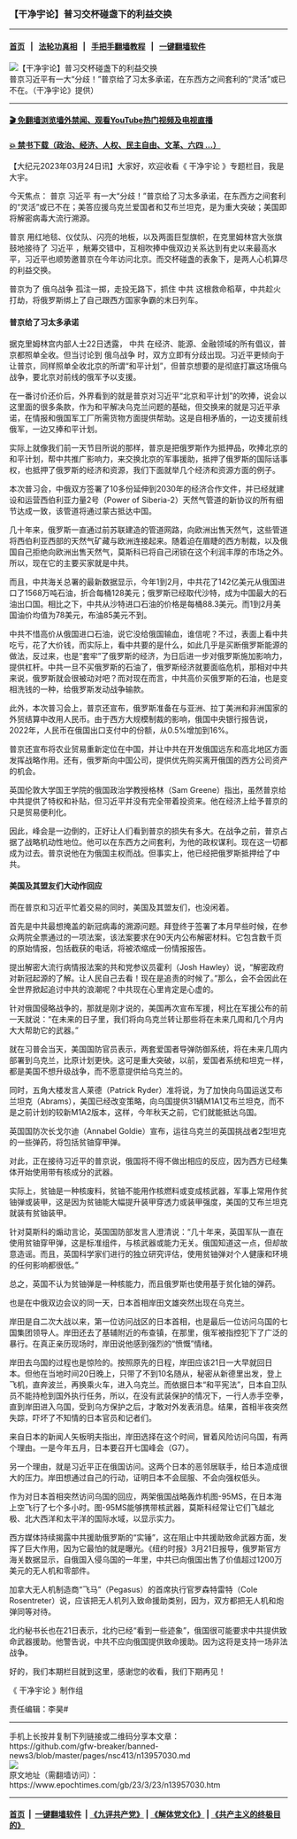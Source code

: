 ### 【干净宇论】普习交杯碰盏下的利益交换
------------------------

#### [首页](https://github.com/gfw-breaker/banned-news3/blob/master/README.md) &nbsp;&nbsp;|&nbsp;&nbsp; [法轮功真相](https://github.com/begood0513/basic/blob/master/README.md)  &nbsp;&nbsp;|&nbsp;&nbsp; [手把手翻墙教程](https://github.com/gfw-breaker/guides/wiki)  &nbsp;&nbsp;|&nbsp;&nbsp; [一键翻墙软件](https://github.com/gfw-breaker/nogfw/blob/master/README.md)  



<div><img alt="【干净宇论】普习交杯碰盏下的利益交换" class="attachment-djy_600_400 size-djy_600_400 wp-post-image" src="https://i.epochtimes.com/assets/uploads/2023/03/id13957152-232c0a851cab909d11b1b023a23e4211-600x400.jpg"/>
<div class="caption">
 普京习近平有一大“分歧！”普京给了习太多承诺，在东西方之间套利的“灵活”或已不在。（干净宇论》提供）
</div></div><hr/>

#### [ 🎬  免翻墙浏览墙外禁闻、观看YouTube热门视频及电视直播](https://github.com/gfw-breaker/HelloWorld)

#### [ 💥  禁书下载（政治、经济、人权、民主自由、文革、六四 ...）](https://github.com/gfw-breaker/books/blob/master/README.md)

<div><p>
 【大纪元2023年03月24日讯】大家好，欢迎收看《
 <ok href="https://www.epochtimes.com/gb/tag/%E5%B9%B2%E5%87%80%E5%AE%87%E8%AE%BA.html">
  干净宇论
 </ok>
 》专题栏目，我是大宇。
</p>
<p>
 今天焦点：
 <ok href="https://www.epochtimes.com/gb/tag/%E6%99%AE%E4%BA%AC.html">
  普京
 </ok>
 <ok href="https://www.epochtimes.com/gb/tag/%E4%B9%A0%E8%BF%91%E5%B9%B3.html">
  习近平
 </ok>
 有一大“分歧！”普京给了习太多承诺，在东西方之间套利的“灵活”或已不在；美答应援乌克兰爱国者和艾布兰坦克，是为重大突破；美国即将解密病毒大流行溯源。
</p>
<p>
 <center>
 </center>
 <p>
  <ok href="https://www.epochtimes.com/gb/tag/%E6%99%AE%E4%BA%AC.html">
   普京
  </ok>
  用红地毯、仪仗队、闪亮的地板，以及两面巨型旗帜，在克里姆林宫大张旗鼓地接待了
  <ok href="https://www.epochtimes.com/gb/tag/%E4%B9%A0%E8%BF%91%E5%B9%B3.html">
   习近平
  </ok>
  ，觥筹交错中，互相吹捧中俄双边关系达到有史以来最高水平，习近平也顺势邀普京在今年访问北京。而交杯碰盏的表象下，是两人心机算尽的利益交换。
 </p>
 <p>
  普京为了
  <ok href="https://www.epochtimes.com/gb/tag/%E4%BF%84%E4%B9%8C%E6%88%98%E4%BA%89.html">
   俄乌战争
  </ok>
  孤注一掷，走投无路下，抓住
  <ok href="https://www.epochtimes.com/gb/tag/%E4%B8%AD%E5%85%B1.html">
   中共
  </ok>
  这根救命稻草，中共趁火打劫，将俄罗斯绑上了自己跟西方国家争霸的末日列车。
 </p>
 <h4>
  普京给了习太多承诺
 </h4>
 <p>
  据克里姆林宫内部人士22日透露，
  <ok href="https://www.epochtimes.com/gb/tag/%E4%B8%AD%E5%85%B1.html">
   中共
  </ok>
  在经济、能源、金融领域的所有倡议，普京都照单全收。但当讨论到
  <ok href="https://www.epochtimes.com/gb/tag/%E4%BF%84%E4%B9%8C%E6%88%98%E4%BA%89.html">
   俄乌战争
  </ok>
  时，双方立即有分歧出现。习近平更倾向于让普京，同样照单全收北京的所谓“和平计划”，但普京想要的是彻底打赢这场俄乌战争，要北京对前线的俄军予以支援。
 </p>
 <p>
  在一番讨价还价后，外界看到的就是普京对习近平“北京和平计划”的吹捧，说会以这里面的很多条款，作为和平解决乌克兰问题的基础，但交换来的就是习近平承诺，在情报和俄国军工厂所需货物方面提供帮助。这是自相矛盾的，一边支援前线俄军，一边又捧和平计划。
 </p>
 <p>
  实际上就像我们前一天节目所说的那样，普京是把俄罗斯作为抵押品，吹捧北京的和平计划，帮中共推广影响力，来交换北京的军事援助，抵押了俄罗斯的国际话事权，也抵押了俄罗斯的经济和资源，我们下面就举几个经济和资源方面的例子。
 </p>
 <p>
  本次普习会，中俄双方签署了10多份延伸到2030年的经济合作文件，并已经就建设和运营西伯利亚力量2号（Power of Siberia-2）天然气管道的新协议的所有细节达成一致，该管道将通过蒙古抵达中国。
 </p>
 <p>
  几十年来，俄罗斯一直通过前苏联建造的管道网路，向欧洲出售天然气，这些管道将西伯利亚西部的天然气矿藏与欧洲连接起来。随着迫在眉睫的西方制裁，以及俄国自己拒绝向欧洲出售天然气，莫斯科已将自己闭锁在这个利润丰厚的市场之外。所以，现在它的主要买家就是中共。
 </p>
 <p>
  而且，中共海关总署的最新数据显示，今年1到2月，中共花了142亿美元从俄国进口了1568万吨石油，折合每桶128美元；俄罗斯已经取代沙特，成为中国最大的石油出口国。相比之下，中共从沙特进口石油的价格是每桶88.3美元。而1到2月美国油价均值为78美元，布油85美元不到。
 </p>
 <p>
  中共不惜高价从俄国进口石油，说它没给俄国输血，谁信呢？不过，表面上看中共吃亏，花了大价钱，而实际上，看中共要的是什么，如此几乎是买断俄罗斯能源的做法，反过来，也是“套牢”了俄罗斯的经济，为日后进一步对俄罗斯施加影响力，提供杠杆。中共一旦不买俄罗斯的石油了，俄罗斯经济就要面临危机，那相对中共来说，俄罗斯就会很被动对吧？而对现在而言，中共高价买俄罗斯的石油，也是变相洗钱的一种，给俄罗斯发动战争输款。
 </p>
 <p>
  此外，本次普习会上，普京还宣布，俄罗斯准备在与亚洲、拉丁美洲和非洲国家的外贸结算中改用人民币。由于西方大规模制裁的影响，俄国中央银行报告说，2022年，人民币在俄国出口支付中的份额，从0.5%增加到16%。
 </p>
 <p>
  普京还宣布将农业贸易重新定位在中国，并让中共在开发俄国远东和高北地区方面发挥战略作用。还有，俄罗斯向中国公司，提供优先购买离开俄国的西方公司资产的机会。
 </p>
 <p>
  英国伦敦大学国王学院的俄国政治学教授格林（Sam Greene）指出，虽然普京给中共提供了特权和补贴，但习近平并没有完全带着投资来。他在经济上给予普京的只是贸易便利化。
 </p>
 <p>
  因此，峰会是一边倒的，正好让人们看到普京的损失有多大。在战争之前，普京占据了战略机动性地位。他可以在东西方之间套利，为他的政权谋利。现在这一切都成为过去。普京说他在为俄国主权而战。但事实上，他已经把俄罗斯抵押给了中共。
 </p>
 <h4>
  美国及其盟友们大动作回应
 </h4>
 <p>
  而在普京和习近平忙着交易的同时，美国及其盟友们，也没闲着。
 </p>
 <p>
  首先是中共最想掩盖的新冠病毒的溯源问题。拜登终于签署了本月早些时候，在参众两院全票通过的一项法案，该法案要求在90天内公布解密材料。它包含数千页的原始情报，包括截获的电话，将被浓缩成一份情报报告。
 </p>
 <p>
  提出解密大流行病情报法案的共和党参议员霍利（Josh Hawley）说，“解密政府对新冠起源的了解。让人民自己去看！现在是追责的时候了。”那么，会不会因此在全世界掀起追讨中共的浪潮呢？中共现在心里肯定是心虚的。
 </p>
 <p>
  针对俄国侵略战争的，那就是刚才说的，美国再次宣布军援，柯比在军援公布的前一天就说：“在未来的日子里，我们将向乌克兰转让那些将在未来几周和几个月内大大帮助它的武器。”
 </p>
 <p>
  就在习普会当天，美国国防官员表示，两套爱国者导弹防御系统，将在未来几周内部署到乌克兰，比原计划更快。这可是重大突破，以前，爱国者系统和坦克一样，都是美国不想升级战争，而不愿意提供给乌克兰的。
 </p>
 <p>
  同时，五角大楼发言人莱德（Patrick Ryder）准将说，为了加快向乌国运送艾布兰坦克（Abrams），美国已经改变策略，向乌国提供31辆M1A1艾布兰坦克，而不是之前计划的较新M1A2版本，这样，今年秋天之前，它们就能抵达乌国。
 </p>
 <p>
  英国国防次长戈尔迪（Annabel Goldie）宣布，运往乌克兰的英国挑战者2型坦克的一些弹药，将包括贫铀穿甲弹。
 </p>
 <p>
  对此，正在接待习近平的普京说，俄国将不得不做出相应的反应，因为西方已经集体开始使用带有核成分的武器。
 </p>
 <p>
  实际上，贫铀是一种核废料，贫铀不能用作核燃料或变成核武器，军事上常用作贫铀弹或装甲，这是因为贫铀能大幅提升装甲穿透力或装甲强度，美国的艾布兰坦克就装有贫铀装甲。
 </p>
 <p>
  针对莫斯科的煽动言论，英国国防部发言人澄清说：“几十年来，英国军队一直在使用贫铀穿甲弹，这是标准组件，与核武器或能力无关。俄国知道这一点，但却故意造谣。而且，英国科学家们进行的独立研究评估，使用贫铀弹对个人健康和环境的任何影响都很低。”
 </p>
 <p>
  总之，英国不认为贫铀弹是一种核能力，而且俄罗斯也使用基于贫化铀的弹药。
 </p>
 <p>
  也是在中俄双边会议的同一天，日本首相岸田文雄突然出现在乌克兰。
 </p>
 <p>
  岸田是自二次大战以来，第一位访问战区的日本首相，也是最后一位访问乌国的七国集团领导人。岸田还去了基辅附近的布查镇，在那里，俄军被指控犯下了广泛的暴行。在真正亲历现场时，岸田说他感到强烈的“愤慨”情绪。
 </p>
 <p>
  岸田去乌国的过程也是惊险的。按照原先的日程，岸田应该21日一大早就回日本。但他在当地时间20日晚上，只带了不到10名随从，秘密从新德里出发，登上飞机，直奔波兰，再换乘火车，进入乌克兰。而依据日本“和平宪法”，日本自卫队员不能持枪到国外执行任务，所以，在没有武装保护的情况下，一行人赤手空拳，直到岸田进入乌国，受到乌方保护之后，才敢对外发表消息。结果，首相半夜突然失踪，吓坏了不知情的日本官员和记者们。
 </p>
 <p>
  来自日本的新闻人矢板明夫指出，岸田选择在这个时间，冒着风险访问乌国，有两个理由。一是今年五月，日本要召开七国峰会（G7）。
 </p>
 <p>
  另一个理由，就是习近平正在俄国访问。这两个日本的恶邻居联手，给日本造成很大的压力。岸田想通过自己的行动，证明日本不会屈服、不会向强权低头。
 </p>
 <p>
  作为对日本首相突然访问乌国的回应，两架俄国战略轰炸机图-95MS，在日本海上空飞行了七个多小时。图-95MS能够携带核武器，莫斯科经常让它们飞越北极、北大西洋和太平洋的国际水域，以显示实力。
 </p>
 <p>
  西方媒体持续揭露中共援助俄罗斯的“实锤”，这在阻止中共援助致命武器方面，发挥了巨大作用，因为它最怕的就是曝光。《纽约时报》3月21日报导，俄罗斯官方海关数据显示，自俄国入侵乌国的一年里，中共已向俄国出售了价值超过1200万美元的无人机和零部件。
 </p>
 <p>
  加拿大无人机制造商“飞马”（Pegasus）的首席执行官罗森特雷特（Cole Rosentreter）说，应该把无人机列入致命援助类别，因为，双方都把无人机和炮弹同等对待。
 </p>
 <p>
  北约秘书长也在21日表示，北约已经“看到一些迹象”，俄国很可能要求中共提供致命武器援助。他警告说，中共不应向俄国提供致命援助。因为这将是支持一场非法战争。
 </p>
 <p>
  好的，我们本期栏目就到这里，感谢您的收看，我们下期再见！
 </p>
 <p>
  《
  <ok href="https://www.epochtimes.com/gb/tag/%E5%B9%B2%E5%87%80%E5%AE%87%E8%AE%BA.html">
   干净宇论
  </ok>
  》制作组
 </p>
 <p>
  责任编辑：李昊#
 </p>
</p></div>
<hr/>
手机上长按并复制下列链接或二维码分享本文章：<br/>
https://github.com/gfw-breaker/banned-news3/blob/master/pages/nsc413/n13957030.md <br/>
<a href='https://github.com/gfw-breaker/banned-news3/blob/master/pages/nsc413/n13957030.md'><img src='https://github.com/gfw-breaker/banned-news3/blob/master/pages/nsc413/n13957030.md.png'/></a> <br/>
原文地址（需翻墙访问）：https://www.epochtimes.com/gb/23/3/23/n13957030.htm


------------------------
#### [首页](https://github.com/gfw-breaker/banned-news3/blob/master/README.md) &nbsp;|&nbsp; [一键翻墙软件](https://github.com/gfw-breaker/nogfw/blob/master/README.md) &nbsp;| [《九评共产党》](https://github.com/gfw-breaker/9ping.md/blob/master/README.md#九评之一评共产党是什么) | [《解体党文化》](https://github.com/gfw-breaker/jtdwh.md/blob/master/README.md) | [《共产主义的终极目的》](https://github.com/gfw-breaker/gczydzjmd.md/blob/master/README.md)


<img src='http://gfw-breaker.win/banned-news3/pages/nsc413/n13957030.md' width='0px' height='0px'/>